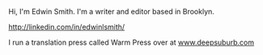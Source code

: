 Hi, I'm Edwin Smith. I'm a writer and editor based in Brooklyn.

http://linkedin.com/in/edwinlsmith/

I run a translation press called Warm Press over at www.deepsuburb.com
